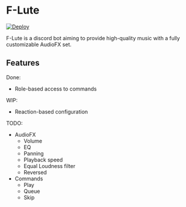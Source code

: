 # F-Lute

[![Deploy](https://www.herokucdn.com/deploy/button.svg)](https://heroku.com/deploy?template=https://github.com/ClarityCafe/F.Lute)


F-Lute is a discord bot aiming to provide high-quality music with a fully customizable AudioFX set.

## Features

Done:

- Role-based access to commands

WIP:

- Reaction-based configuration

TODO:

- AudioFX
  - Volume
  - EQ
  - Panning
  - Playback speed
  - Equal Loudness filter
  - Reversed
- Commands
  - Play
  - Queue
  - Skip
